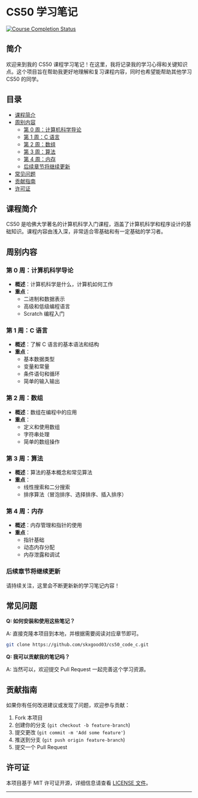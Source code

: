 

# CS50 学习笔记

[![Course Completion Status](https://img.shields.io/badge/completion-in%20progress-yellow)](https://cs50.harvard.edu/)

## 简介

欢迎来到我的 CS50 课程学习笔记！在这里，我将记录我的学习心得和关键知识点。这个项目旨在帮助我更好地理解和复习课程内容，同时也希望能帮助其他学习 CS50 的同学。

## 目录

- [课程简介](#课程简介)
- [周别内容](#周别内容)
  - [第 0 周：计算机科学导论](#第-0-周计算机科学导论)
  - [第 1 周：C 语言](#第-1-周c-语言)
  - [第 2 周：数组](#第-2-周数组)
  - [第 3 周：算法](#第-3-周算法)
  - [第 4 周：内存](#第-4-周内存)
  - [后续章节将继续更新](#后续章节将继续更新)
- [常见问题](#常见问题)
- [贡献指南](#贡献指南)
- [许可证](#许可证)

## 课程简介

CS50 是哈佛大学著名的计算机科学入门课程，涵盖了计算机科学和程序设计的基础知识。课程内容由浅入深，非常适合零基础和有一定基础的学习者。

## 周别内容

### 第 0 周：计算机科学导论

- **概述**：计算机科学是什么，计算机如何工作
- **重点**：
  - 二进制和数据表示
  - 高级和低级编程语言
  - Scratch 编程入门

### 第 1 周：C 语言

- **概述**：了解 C 语言的基本语法和结构
- **重点**：
  - 基本数据类型
  - 变量和常量
  - 条件语句和循环
  - 简单的输入输出

### 第 2 周：数组

- **概述**：数组在编程中的应用
- **重点**：
  - 定义和使用数组
  - 字符串处理
  - 简单的数组操作

### 第 3 周：算法

- **概述**：算法的基本概念和常见算法
- **重点**：
  - 线性搜索和二分搜索
  - 排序算法（冒泡排序、选择排序、插入排序）

### 第 4 周：内存

- **概述**：内存管理和指针的使用
- **重点**：
  - 指针基础
  - 动态内存分配
  - 内存泄露和调试

### 后续章节将继续更新

请持续关注，这里会不断更新新的学习笔记内容！

## 常见问题

**Q: 如何安装和使用这些笔记？**

A: 直接克隆本项目到本地，并根据需要阅读对应章节即可。

```sh
git clone https://github.com/skxgood03/cs50_code_c.git
```

**Q: 我可以贡献我的笔记吗？**

A: 当然可以，欢迎提交 Pull Request 一起完善这个学习资源。

## 贡献指南

如果你有任何改进建议或发现了问题，欢迎参与贡献：
1. Fork 本项目
2. 创建你的分支 (`git checkout -b feature-branch`)
3. 提交更改 (`git commit -m 'Add some feature'`)
4. 推送到分支 (`git push origin feature-branch`)
5. 提交一个 Pull Request

## 许可证

本项目基于 MIT 许可证开源，详细信息请查看 [LICENSE 文件](LICENSE)。

---
